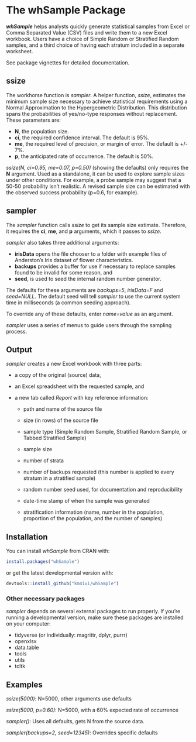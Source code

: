 
<!-- README.md is generated from README.Rmd. Please edit that file -->

# The whSample Package

***whSample*** helps analysts quickly generate statistical samples from
Excel or Comma Separated Value (CSV) files and write them to a new Excel
workbook. Users have a choice of Simple Random or Stratified Random
samples, and a third choice of having each stratum included in a
separate worksheet.

See package vignettes for detailed documentation.

## ssize

The workhorse function is *sampler*. A helper function, *ssize*,
estimates the minimum sample size necessary to achieve statistical
requirements using a Normal Approximation to the Hypergeometric
Distribution. This distribution spans the probabilities of yes/no-type
responses without replacement. These parameters are:

  - **N**, the population size.
  - **ci**, the required confidence interval. The default is 95%.
  - **me**, the required level of precision, or margin of error. The
    default is +/- 7%.
  - **p**, the anticipated rate of occurrence. The default is 50%.

*ssize(N, ci=0.95, me=0.07, p=0.50)* (showing the defaults) only
requires the **N** argument. Used as a standalone, it can be used to
explore sample sizes under other conditions. For example, a probe sample
may suggest that a 50-50 probability isn’t realistic. A revised sample
size can be estimated with the observed success probability (p=0.6, for
example).

## sampler

The *sampler* function calls *ssize* to get its sample size estimate.
Therefore, it requires the **ci**, **me**, and **p** arguments, which it
passes to *ssize*.

*sampler* also takes three additional arguments:

  - **irisData** opens the file chooser to a folder with example files
    of Anderston’s Iris dataset of flower characteristics.
  - **backups** provides a buffer for use if necessary to replace
    samples found to be invalid for some reason, and
  - **seed**, is used to seed the internal random number generator.

The defaults for these arguments are *backups=5*, *irisData=F* and
*seed=NULL*. The default seed will tell *sampler* to use the current
system time in milliseconds (a common seeding approach).

To override any of these defaults, enter *name=value* as an argument.

*sampler* uses a series of menus to guide users through the sampling
process.

## Output

*sampler* creates a new Excel workbook with three parts:

  - a copy of the original (source) data,

  - an Excel spreadsheet with the requested sample, and

  - a new tab called *Report* with key reference information:
    
      - path and name of the source file
    
      - size (in rows) of the source file
    
      - sample type (Simple Random Sample, Stratified Random Sample, or
        Tabbed Stratified Sample)
    
      - sample size
    
      - number of strata
    
      - number of backups requested (this number is applied to every
        stratum in a stratified sample)
    
      - random number seed used, for documentation and reproducibility
    
      - date-time stamp of when the sample was generated
    
      - stratification information (name, number in the population,
        proportion of the population, and the number of samples)

## Installation

You can install *whSample* from CRAN with:

``` r
install.packages("whSample")
```

or get the latest developmental version with:

``` r
devtools::install_github("km4ivi/whSample")
```

### Other necessary packages

*sampler* depends on several external packages to run properly. If
you’re running a developmental version, make sure these packages are
installed on your computer:

  - tidyverse (or individually: magrittr, dplyr, purrr)
  - openxlsx
  - data.table
  - tools
  - utils
  - tcltk

## Examples

*ssize(5000)*: N=5000, other arguments use defaults

*ssize(5000, p=0.60)*: N=5000, with a 60% expected rate of occurrence

*sampler()*: Uses all defaults, gets N from the source data.

*sampler(backups=2, seed=12345)*: Overrides specific defaults
